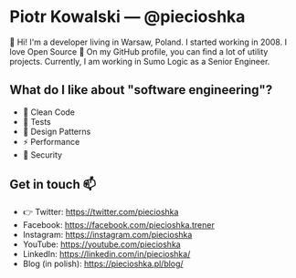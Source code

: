 # Piotr Kowalski — @piecioshka

:wave: Hi! I'm a developer living in Warsaw, Poland. I started working in 2008.
I love Open Source :green_heart: On my GitHub profile, you can find a lot of
utility projects. Currently, I am working in Sumo Logic as a Senior Engineer.

## What do I like about "software engineering"?

* :bathtub: Clean Code
* :wrench: Tests
* :notebook_with_decorative_cover: Design Patterns
* :zap: Performance
* :closed_lock_with_key: Security

## Get in touch :mailbox:

* :point_right: Twitter: <https://twitter.com/piecioshka>
* Facebook: <https://facebook.com/piecioshka.trener>
* Instagram: <https://instagram.com/piecioshka>
* YouTube: <https://youtube.com/piecioshka>
* LinkedIn: <https://linkedin.com/in/piecioshka/>
* Blog (in polish): <https://piecioshka.pl/blog/>
